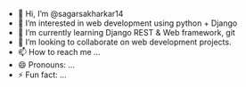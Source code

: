 - 👋 Hi, I’m @sagarsakharkar14
- 👀 I’m interested in web development using python + Django
- 🌱 I’m currently learning Django REST & Web framework, git
- 💞️ I’m looking to collaborate on web development projects.
- 📫 How to reach me ...
- 😄 Pronouns: ...
- ⚡ Fun fact: ...

<!---
sagarsakharkar14/sagarsakharkar14 is a ✨ special ✨ repository because its `README.md` (this file) appears on your GitHub profile.
You can click the Preview link to take a look at your changes.
--->
